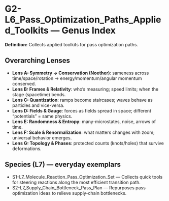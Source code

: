 # G2-L6_Pass_Optimization_Paths_Applied_Toolkits — Genus Index
**Definition:** Collects applied toolkits for pass optimization paths.

## Overarching Lenses

- **Lens A: Symmetry -> Conservation (Noether)**: sameness across time/space/rotation → energy/momentum/angular momentum conserved.
- **Lens B: Frames & Relativity**: who’s measuring; speed limits; when the stage (spacetime) bends.
- **Lens C: Quantization**: ramps become staircases; waves behave as particles and vice-versa.
- **Lens D: Fields & Gauge**: forces as fields spread in space; different “potentials” = same physics.
- **Lens E: Randomness & Entropy**: many-microstates, noise, arrows of time.
- **Lens F: Scale & Renormalization**: what matters changes with zoom; universal behavior emerges.
- **Lens G: Topology & Phases**: protected counts (knots/holes) that survive deformations.

## Species (L7) — everyday exemplars
- S1-L7_Molecule_Reaction_Pass_Optimization_Set — Collects quick tools for steering reactions along the most efficient transition path.
- S2-L7_Supply_Chain_Bottleneck_Pass_Plan — Repurposes pass optimization ideas to relieve supply-chain bottlenecks.

